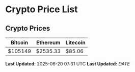 # Crypto Price List

## Crypto Prices
| Bitcoin | Ethereum | Litecoin |
| ------- | -------- | -------- |
| $105149 | $2535.33 | $85.06 |
**Last Updated:** 2025-06-20 07:31 UTC
**Last Updated:** $DATE$
